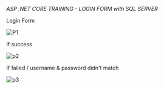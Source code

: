 *ASP .NET CORE TRAINING - LOGIN FORM with SQL SERVER*

Login Form

![P1](https://user-images.githubusercontent.com/46961710/177942823-d85ae4cb-0b7b-4ffc-a0b3-91a9501ced82.png)

If success

![p2](https://user-images.githubusercontent.com/46961710/177942713-892b53d9-046f-4136-8261-feb543df7fae.png)

If failed / username & password didn't match

![p3](https://user-images.githubusercontent.com/46961710/177942766-24d815ed-a904-478f-a637-253c2cebf24c.png)
